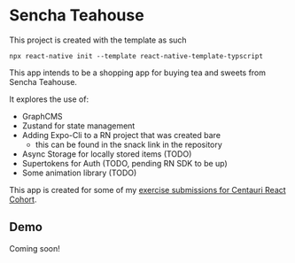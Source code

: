 # Sencha Teahouse

This project is created with the template as such
```
npx react-native init --template react-native-template-typscript
```

This app intends to be a shopping app for buying tea and sweets from Sencha Teahouse. 

It explores the use of: 
- GraphCMS
- Zustand for state management
- Adding Expo-Cli to a RN project that was created bare
  - this can be found in the snack link in the repository
- Async Storage for locally stored items (TODO)
- Supertokens for Auth (TODO, pending RN SDK to be up)
- Some animation library (TODO)

This app is created for some of my [exercise submissions for Centauri React Cohort](https://github.com/lyqht/centauri-react-native).

## Demo

Coming soon!
